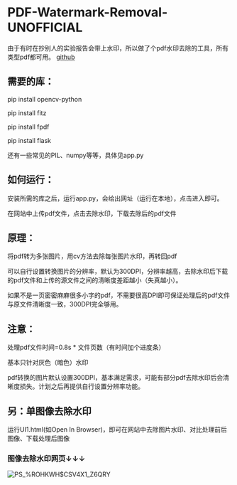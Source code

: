 # PDF-Watermark-Removal-UNOFFICIAL
由于有时在抄别人的实验报告会带上水印，所以做了个pdf水印去除的工具，所有类型pdf都可用。
[github](https://github.com/mc-yzy15/PDF-Watermark-Removal-Unofficial)
## **需要的库：**

pip install opencv-python

pip install fitz

pip install fpdf

pip install flask

还有一些常见的PIL、numpy等等，具体见app.py

## **如何运行：**

安装所需的库之后，运行app.py，会给出网址（运行在本地），点击进入即可。

在网站中上传pdf文件，点击去除水印，下载去除后的pdf文件

## **原理：**

将pdf转为多张图片，用cv方法去除每张图片水印，再转回pdf

可以自行设置转换图片的分辨率，默认为300DPI，分辨率越高，去除水印后下载的pdf文件和上传的源文件之间的清晰度差距越小（失真越小）。

如果不是一页密密麻麻很多小字的pdf，不需要很高DPI即可保证处理后的pdf文件与原文件清晰度一致，300DPI完全够用。

## **注意：**

处理pdf文件时间=0.8s * 文件页数（有时间加个进度条）

基本只针对灰色（暗色）水印

pdf转换的图片默认设置300DPI，基本满足需求，可能有部分pdf去除水印后会清晰度损失。计划之后再提供自行设置分辨率功能。

## 另：单图像去除水印
运行UI1.html(如Open In Browser)，即可在网站中去除图片水印、对比处理前后图像、下载处理后图像

### 图像去除水印网页↓↓↓

![PS_%ROHKWH$CSV4X1_Z6QRY](https://github.com/StuHude/PDF-Watermark-Removal/assets/89311278/3db93765-0b97-4cfc-a9d4-3fceb2ba68e7)

